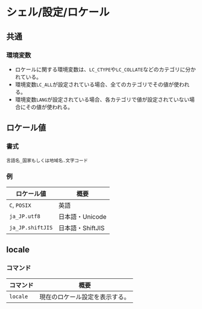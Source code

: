 # シェル/設定/ロケール

## 共通

### 環境変数

- ロケールに関する環境変数は、`LC_CTYPE`や`LC_COLLATE`などのカテゴリに分かれている。
- 環境変数`LC_ALL`が設定されている場合、全てのカテゴリでその値が使われる。
- 環境変数`LANG`が設定されている場合、各カテゴリで値が設定されていない場合にその値が使われる。

## ロケール値

### 書式

```text
言語名_国家もしくは地域名.文字コード
```

### 例

| ロケール値       | 概要             |
| ---------------- | ---------------- |
| `C`, `POSIX`     | 英語             |
| `ja_JP.utf8`     | 日本語・Unicode  |
| `ja_JP.shiftJIS` | 日本語・ShiftJIS |

## locale

### コマンド

|コマンド|概要|
|---|---|
|`locale`|現在のロケール設定を表示する。|

